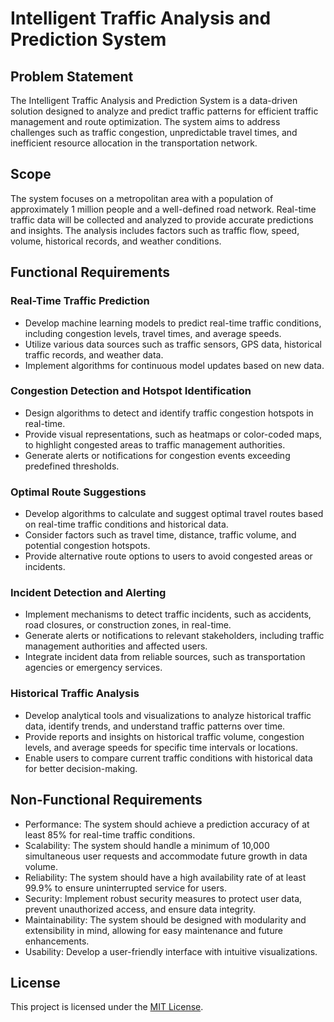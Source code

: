 # Intelligent Traffic Analysis and Prediction System

## Problem Statement
The Intelligent Traffic Analysis and Prediction System is a data-driven solution designed to analyze and predict traffic patterns for efficient traffic management and route optimization. The system aims to address challenges such as traffic congestion, unpredictable travel times, and inefficient resource allocation in the transportation network.

## Scope
The system focuses on a metropolitan area with a population of approximately 1 million people and a well-defined road network. Real-time traffic data will be collected and analyzed to provide accurate predictions and insights. The analysis includes factors such as traffic flow, speed, volume, historical records, and weather conditions.

## Functional Requirements
### Real-Time Traffic Prediction
- Develop machine learning models to predict real-time traffic conditions, including congestion levels, travel times, and average speeds.
- Utilize various data sources such as traffic sensors, GPS data, historical traffic records, and weather data.
- Implement algorithms for continuous model updates based on new data.

### Congestion Detection and Hotspot Identification
- Design algorithms to detect and identify traffic congestion hotspots in real-time.
- Provide visual representations, such as heatmaps or color-coded maps, to highlight congested areas to traffic management authorities.
- Generate alerts or notifications for congestion events exceeding predefined thresholds.

### Optimal Route Suggestions
- Develop algorithms to calculate and suggest optimal travel routes based on real-time traffic conditions and historical data.
- Consider factors such as travel time, distance, traffic volume, and potential congestion hotspots.
- Provide alternative route options to users to avoid congested areas or incidents.

### Incident Detection and Alerting
- Implement mechanisms to detect traffic incidents, such as accidents, road closures, or construction zones, in real-time.
- Generate alerts or notifications to relevant stakeholders, including traffic management authorities and affected users.
- Integrate incident data from reliable sources, such as transportation agencies or emergency services.

### Historical Traffic Analysis
- Develop analytical tools and visualizations to analyze historical traffic data, identify trends, and understand traffic patterns over time.
- Provide reports and insights on historical traffic volume, congestion levels, and average speeds for specific time intervals or locations.
- Enable users to compare current traffic conditions with historical data for better decision-making.

## Non-Functional Requirements
- Performance: The system should achieve a prediction accuracy of at least 85% for real-time traffic conditions.
- Scalability: The system should handle a minimum of 10,000 simultaneous user requests and accommodate future growth in data volume.
- Reliability: The system should have a high availability rate of at least 99.9% to ensure uninterrupted service for users.
- Security: Implement robust security measures to protect user data, prevent unauthorized access, and ensure data integrity.
- Maintainability: The system should be designed with modularity and extensibility in mind, allowing for easy maintenance and future enhancements.
- Usability: Develop a user-friendly interface with intuitive visualizations.

## License
This project is licensed under the [MIT License](LICENSE).


